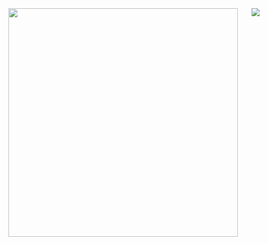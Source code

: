 <a href="https://github.com/anuraghazra/github-readme-stats">
  <img align="left" width="460" src="https://github-readme-stats.vercel.app/api?username=baka-gourd&show_icons=true&theme=dracula" />
  <img align="right" src="https://github-readme-stats.vercel.app/api/top-langs/?username=baka-gourd&theme=dracula" />
</a>
